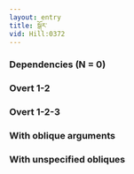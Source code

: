 ```yaml
---
layout: entry
title: སྒོར་
vid: Hill:0372
---
```

### Dependencies (N = 0)


### Overt 1-2


### Overt 1-2-3


### With oblique arguments


### With unspecified obliques
